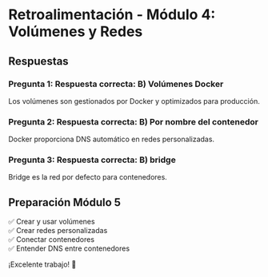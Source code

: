 # Retroalimentación - Módulo 4: Volúmenes y Redes

## Respuestas

### Pregunta 1: Respuesta correcta: B) Volúmenes Docker
Los volúmenes son gestionados por Docker y optimizados para producción.

### Pregunta 2: Respuesta correcta: B) Por nombre del contenedor
Docker proporciona DNS automático en redes personalizadas.

### Pregunta 3: Respuesta correcta: B) bridge
Bridge es la red por defecto para contenedores.

## Preparación Módulo 5

✅ Crear y usar volúmenes  
✅ Crear redes personalizadas  
✅ Conectar contenedores  
✅ Entender DNS entre contenedores  

¡Excelente trabajo! 🚀
